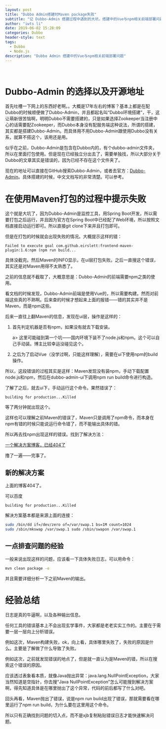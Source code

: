 ```yaml
---
layout: post
title: "Dubbo Admin搭建时Maven package失败"
subtitle: "记 Dubbo-Admin 搭建过程中遇到的大坑，搭建中的Vue与npm相关前端部署问题"
author: "iwts li"
date: 2019-06-02 15:28:09
categories: Dubbo
header-style: text
tags:
  - Dubbo
  - Node.js
description: "Dubbo Admin 搭建中的Vue与npm相关前端部署问题"
---
```

​
# Dubbo-Admin 的选择以及开源地址

首先吐槽一下网上的东西好老啊。。大概是17年左右的博客？基本上都是在配Dubbo的时候顺便做了Dubbo-Admin，并且都起名叫“Dubbo环境搭建”，干，这让萌新很苦恼啊，明明Dubbo不需要搭建的，只是如果选择Zookeeper当注册中心的话需要配Zookeeper，而Dubbo本身没有配服务端这种说法，所谓的搭建，其实都是搭建Dubbo-Admin。而具体用不用Dubbo-Admin跟使用Dubbo没有关系，就算不搭这个，该用还是用。

似乎在之前，Dubbo-Admin是包含在Dubbo内的，有个dubbo-admin文件夹，所以在里面打包使用。但是现在已经独立分出去了，需要单独找，所以大部分关于Dubbo的文章其实是错误的，因为已经不存在这个文件夹了。

现在的地址可以直接在GitHub搜索Dubbo-Admin，或者去官方：[Dubbo-Admin](https://github.com/apache/dubbo-admin)。具体搭建的时候，中文文档写的非常清楚。可以参考。

# 在使用Maven打包的过程中提示失败

这个就是大坑了，因为Dubbo-Admin是监控工具，用Spring Boot开发，所以需要打包之后运行，并且因为官方在Spring Boot中已经配了Web环境，所以按照文档直接启动运行即可。所以直接git clone下来并且打包即可。

但是在打包的时候就会出现失败的情况。大概提示这样的错：

```text
Failed to execute goal com.github.eirslett:frontend-maven-plugin:1.6:npm (npm run build...
```

具体没截完。然后Maven的INFO显示，在ui层打包失败。之后一直搜这个错误，其实还是对Maven用得不太熟悉了。

之前的信息就不截取了，大概意思是：Dubbo-Admin的前端需要npm之类的使用。

看文档的时候发现，Dubbo-Admin前端是使用Vue的，所以需要构建。然而对前端这些真的不熟啊。后来查的时候才想起来上面的报错——错的其实并不是Maven，而是npm这些。

后来一直往上翻Maven的信息，发现在ui层，操作是这样的：

1. 首先判定机器是否有npm，如果没有就去下载安装。

   a> 这里可能碰到第一个坑——国内环境下装不了node.js和npm。这个可以自己手动装。博主比较幸运没碰见这个。
2. 之后为了启动Vue（没学过啊，只能这样理解），需要在ui下使用npm的build操作。

所以，这段错误的过程其实是这样：Maven发现没有装npm，手动下载配置node.js和npm，然后在dubbo-admin-ui下调用npm run build命令进行构造。

了解了之后，就去ui下，手动运行这个命令。果然错误了：

```text
building for production...Killed
```

等了两分钟就出现这个。

这样也可以理解之前Maven的错误了，Maven只是调用了npm命令，而本身在npm有错的时候只能说运行命令错了，而不能输出具体的错。

所以再去找npm出现这样的错误。找到了解决方法：

[一个解决方案博客，已经404了](http://www.woshuone.com/article/422)

撸了一遍——完事了。

## 新的解决方案

上面的博客404了。

可以百度
```text
building for production...Killed
```
解决方案基本都是来源上面的连接：

```bash
sudo /bin/dd if=/dev/zero of=/var/swap.1 bs=1M count=1024
sudo /sbin/mkswap /var/swap.1 sudo /sbin/swapon /var/swap.1
```

## 一点排查问题的经验

一般来说出现这样的问题，应该看一下具体失败日志，可以用命令：
```bash
mvn clean package -e
```
并且需要详细分析一下之前Maven的输出。
​
# 经验总结

日志是真的牛逼啊，以及各种输出信息。

任何工具的错误基本上不会出现玄学事件，大家都是老老实实工作的。主要在于需要一层一层向上分析错误。

例如这次，Maven构建失败，ok，向上看，具体哪里失败了，失败的原因是什么。主要是了解做了什么导致了失败。

例如这次，之前就发现错误的地点了，但是就一直认为是Maven的错，所以在搜索这个错误的原因。

应该透过表象看本质，就像Java抛出异常：java.lang.NullPointException，大家当然知道是空指针，你去搜“Java NullPointException”怎么可能搜到解决方案啊，得先知道具体是在哪里抛出了这个异常，代码的前后都写了什么对吧。

回头再看，Maven抛出了错误，说是npm run build出现了错误，那就需要看在哪里运行了npm run build，为什么要在这里用这个命令。

所以只有正确找到问题的切入点，而不是xjb复制粘贴错误日志才能快速解决问题。
